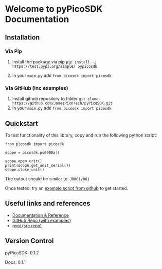 # Welcome to pyPicoSDK Documentation
## Installation
### Via Pip
1. Install the package via pip `pip install -i https://test.pypi.org/simple/ pypicosdk`

2. In your `main.py` add `from picosdk import picosdk`

### Via GitHub (Inc examples)
1. Install github repository to folder `git clone https://github.com/JamesPicoTech/pyPicoSDK.git`
2. In your `main.py` add `from picosdk import picosdk`

## Quickstart
To test functionality of this library, copy and run the following python script:
```
from picosdk import picosdk

scope = picosdk.ps6000a()

scope.open_unit()
print(scope.get_unit_serial())
scope.close_unit()
```
The output should be similar to:
`JR001/001`

Once tested, try an [example script from github](https://github.com/JamesPicoTech/pyPicoSDK) to get started.

## Useful links and references
- [Documentation & Reference](https://jamespicotech.github.io/pyPicoSDK/)
- [GitHub Repo (with examples)](https://github.com/JamesPicoTech/pyPicoSDK)
- [pypi (src repo)](https://test.pypi.org/project/pypicosdk/)

## Version Control
pyPicoSDK: 0.1.2

Docs: 0.1.1
